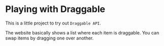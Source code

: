 # Playing with Draggable

This is a little project to try out `Draggable API`.

The website basically shows a list where each item is draggable. You can swap items by dragging one over another.

